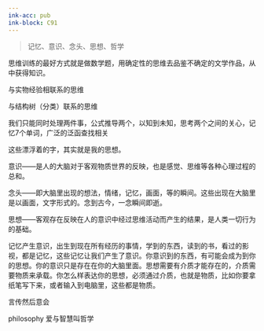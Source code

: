 ```yaml
---
ink-acc: pub
ink-block: C91
---
```


> 记忆、意识、念头、思想、哲学



思维训练的最好方式就是做数学题，用确定性的思维去品鉴不确定的文学作品，从中获得知识。


与实物经验相联系的思维

与结构树（分类）联系的思维


我们只能同时处理两件事，公式推导两个，以知到未知，思考两个之间的关心，记忆7个单词，广泛的泛函查找相关


这些漂浮着的字，其实就是我的思想。

  

意识——是人的大脑对于客观物质世界的反映，也是感觉、思维等各种心理过程的总和。

  

念头——即大脑里出现的想法，情绪，记忆，画面，等的瞬间。这些出现在大脑里是以画面，文字形式的。念到古今，一念瞬间即逝。

  

思想——客观存在反映在人的意识中经过思维活动而产生的结果，是人类一切行为的基础。

  

记忆产生意识，出生到现在所有经历的事情，学到的东西，读到的书，看过的影视，都是记忆，这些记忆让我们产生了意识。你意识到的东西，有可能会成为到你的思想。你的意识只是存在在你的大脑里面。思想需要有介质才能存在的，介质需要物质来承载。你怎么样表达你的思想，必须通过介质，也就是物质，比如你要拿纸笔写下来，或者输入到电脑里，这些都是物质。

  

  

言传然后意会

  

philosophy 爱与智慧叫哲学